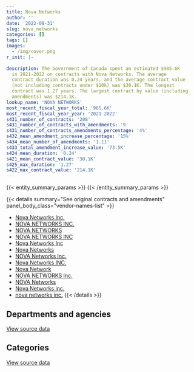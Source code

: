 ```yaml
---
title: Nova Networks
author: ''
date: '2022-08-31'
slug: nova_networks
categories: []
tags: []
images:
  - /img/cover.png
r_init: |-
  
description: The Government of Canada spent an estimated $985.6K
  in 2021-2022 on contracts with Nova Networks. The average
  contract duration was 0.24 years, and the average contract value
  (not including contracts under $10k) was $30.1K. The longest
  contract was 1.27 years. The largest contract by value (including
  amendments) was $214.1K.
lookup_name: 'NOVA NETWORKS'
most_recent_fiscal_year_total: '985.6K'
most_recent_fiscal_year_year: '2021-2022'
s431_number_of_contracts: '208'
s431_number_of_contracts_with_amendments: '9'
s431_number_of_contracts_amendments_percentage: '4%'
s432_mean_amendment_increase_percentage: '15%'
s434_mean_number_of_amendments: '1.11'
s433_total_amendment_increase_value: '73.5K'
s424_mean_duration: '0.24'
s421_mean_contract_value: '30.1K'
s425_max_duration: '1.27'
s422_max_contract_value: '214.1K'
---
```


<script src="/rmarkdown-libs/htmlwidgets/htmlwidgets.js"></script>
<link href="/rmarkdown-libs/datatables-css/datatables-crosstalk.css" rel="stylesheet" />
<script src="/rmarkdown-libs/datatables-binding/datatables.js"></script>
<script src="/rmarkdown-libs/jquery/jquery-3.6.0.min.js"></script>
<link href="/rmarkdown-libs/dt-core-bootstrap/css/dataTables.bootstrap.min.css" rel="stylesheet" />
<link href="/rmarkdown-libs/dt-core-bootstrap/css/dataTables.bootstrap.extra.css" rel="stylesheet" />
<script src="/rmarkdown-libs/dt-core-bootstrap/js/jquery.dataTables.min.js"></script>
<script src="/rmarkdown-libs/dt-core-bootstrap/js/dataTables.bootstrap.min.js"></script>
<link href="/rmarkdown-libs/crosstalk/css/crosstalk.min.css" rel="stylesheet" />
<script src="/rmarkdown-libs/crosstalk/js/crosstalk.min.js"></script>
<script src="/rmarkdown-libs/htmlwidgets/htmlwidgets.js"></script>
<link href="/rmarkdown-libs/datatables-css/datatables-crosstalk.css" rel="stylesheet" />
<script src="/rmarkdown-libs/datatables-binding/datatables.js"></script>
<script src="/rmarkdown-libs/jquery/jquery-3.6.0.min.js"></script>
<link href="/rmarkdown-libs/dt-core-bootstrap/css/dataTables.bootstrap.min.css" rel="stylesheet" />
<link href="/rmarkdown-libs/dt-core-bootstrap/css/dataTables.bootstrap.extra.css" rel="stylesheet" />
<script src="/rmarkdown-libs/dt-core-bootstrap/js/jquery.dataTables.min.js"></script>
<script src="/rmarkdown-libs/dt-core-bootstrap/js/dataTables.bootstrap.min.js"></script>
<link href="/rmarkdown-libs/crosstalk/css/crosstalk.min.css" rel="stylesheet" />
<script src="/rmarkdown-libs/crosstalk/js/crosstalk.min.js"></script>

{{< entity_summary_params >}}
{{< /entity_summary_params >}}

{{< details summary="See original contracts and amendments" panel_body_class="vendor-names-list" >}}
- [Nova Networks Inc.](https://search.open.canada.ca/en/ct/?sort=contract_value_f%20desc&page=1&search_text=%22Nova%20Networks%20Inc.%22)
- [NOVA NETWORKS INC.](https://search.open.canada.ca/en/ct/?sort=contract_value_f%20desc&page=1&search_text=%22NOVA%20NETWORKS%20INC.%22)
- [NOVA NETWORKS](https://search.open.canada.ca/en/ct/?sort=contract_value_f%20desc&page=1&search_text=%22NOVA%20NETWORKS%22)
- [NOVA NETWORKS INC](https://search.open.canada.ca/en/ct/?sort=contract_value_f%20desc&page=1&search_text=%22NOVA%20NETWORKS%20INC%22)
- [Nova Networks Inc](https://search.open.canada.ca/en/ct/?sort=contract_value_f%20desc&page=1&search_text=%22Nova%20Networks%20Inc%22)
- [Nova Networks](https://search.open.canada.ca/en/ct/?sort=contract_value_f%20desc&page=1&search_text=%22Nova%20Networks%22)
- [NOVA Networks Inc.](https://search.open.canada.ca/en/ct/?sort=contract_value_f%20desc&page=1&search_text=%22NOVA%20Networks%20Inc.%22)
- [Nova Networks INC.](https://search.open.canada.ca/en/ct/?sort=contract_value_f%20desc&page=1&search_text=%22Nova%20Networks%20INC.%22)
- [Nova Network](https://search.open.canada.ca/en/ct/?sort=contract_value_f%20desc&page=1&search_text=%22Nova%20Network%22)
- [NOVA NETWORKS Inc.](https://search.open.canada.ca/en/ct/?sort=contract_value_f%20desc&page=1&search_text=%22NOVA%20NETWORKS%20Inc.%22)
- [NOVA Networks](https://search.open.canada.ca/en/ct/?sort=contract_value_f%20desc&page=1&search_text=%22NOVA%20Networks%22)
- [Nova Networks inc.](https://search.open.canada.ca/en/ct/?sort=contract_value_f%20desc&page=1&search_text=%22Nova%20Networks%20inc.%22)
- [nova networks inc.](https://search.open.canada.ca/en/ct/?sort=contract_value_f%20desc&page=1&search_text=%22nova%20networks%20inc.%22)
{{< /details >}}

## Departments and agencies

<div id="htmlwidget-1" style="width:100%;height:auto;" class="datatables html-widget"></div>
<script type="application/json" data-for="htmlwidget-1">{"x":{"style":"bootstrap","filter":"none","vertical":false,"data":[["<a href=\"/departments/aafc-aac/\">Agriculture and Agri-Food Canada<\/a>","<a href=\"/departments/aandc-aadnc/\">Crown-Indigenous Relations and Northern Affairs Canada<\/a>","<a href=\"/departments/ccohs-cchst/\">Canadian Centre for Occupational Health and Safety<\/a>","<a href=\"/departments/cic/\">Immigration, Refugees and Citizenship Canada<\/a>","<a href=\"/departments/cra-arc/\">Canada Revenue Agency<\/a>","<a href=\"/departments/csps-efpc/\">Canada School of Public Service<\/a>","<a href=\"/departments/dfatd-maecd/\">Global Affairs Canada<\/a>","<a href=\"/departments/dfo-mpo/\">Fisheries and Oceans Canada<\/a>","<a href=\"/departments/dnd-mdn/\">National Defence<\/a>","<a href=\"/departments/ec/\">Environment and Climate Change Canada<\/a>","<a href=\"/departments/esdc-edsc/\">Employment and Social Development Canada<\/a>","<a href=\"/departments/fcac-acfc/\">Financial Consumer Agency of Canada<\/a>","<a href=\"/departments/fin/\">Department of Finance Canada<\/a>","<a href=\"/departments/fja-cmf/\">Office of the Commissioner for Federal Judicial Affairs Canada<\/a>","<a href=\"/departments/hc-sc/\">Health Canada<\/a>","<a href=\"/departments/ic/\">Innovation, Science and Economic Development Canada<\/a>","<a href=\"/departments/isc-sac/\">Indigenous Services Canada<\/a>","<a href=\"/departments/lac-bac/\">Library and Archives Canada<\/a>","<a href=\"/departments/nrc-cnrc/\">National Research Council Canada<\/a>","<a href=\"/departments/nrcan-rncan/\">Natural Resources Canada<\/a>","<a href=\"/departments/osgg-bsgg/\">Office of the Secretary to the Governor General<\/a>","<a href=\"/departments/pch/\">Canadian Heritage<\/a>","<a href=\"/departments/pco-bcp/\">Privy Council Office<\/a>","<a href=\"/departments/phac-aspc/\">Public Health Agency of Canada<\/a>","<a href=\"/departments/ps-sp/\">Public Safety Canada<\/a>","<a href=\"/departments/pwgsc-tpsgc/\">Public Services and Procurement Canada<\/a>","<a href=\"/departments/rcmp-grc/\">Royal Canadian Mounted Police<\/a>","<a href=\"/departments/ssc-spc/\">Shared Services Canada<\/a>","<a href=\"/departments/statcan/\">Statistics Canada<\/a>","<a href=\"/departments/tbs-sct/\">Treasury Board of Canada Secretariat<\/a>","<a href=\"/departments/tc/\">Transport Canada<\/a>","<a href=\"/departments/tsb-bst/\">Transportation Safety Board of Canada<\/a>","<a href=\"/departments/vac-acc/\">Veterans Affairs Canada<\/a>"],[11393.39,19476.9,null,null,47279.56,69904.89,203530.52,10636.06,561898.74,73616.7,10506.57,null,null,null,null,33909.78,null,null,37421.39,98687.51,17011.02,null,1894.4,null,70876.43,null,57528.95,8386.79,19802.69,16907.04,1043.01,20281.53,null],[49749.45,null,null,null,10789.24,32783.52,31038.28,10509.85,237840.66,30295.27,26798.23,12910.25,18550.22,null,11644.65,null,null,null,36711.87,90390.94,null,77820.88,233444.05,null,21006.8,38426.28,43530.58,36622.69,null,62290.08,11929.39,null,null],[41635.06,null,24267.88,null,14885.91,null,81191.07,24509.47,500225.45,null,null,null,null,null,null,null,10040.1,31595.13,99689.64,null,null,null,16921.4,38665.98,null,38157.6,180335.39,29930.55,null,12546.57,null,null,19558.05],[10444.59,null,null,19172.47,65150.69,24282.73,134488.65,null,249284.75,null,22670.31,13819.9,null,49720,null,122550.48,10540.91,111459.06,10594.93,27933.6,null,21983.73,40750.41,null,null,null,18873.83,22950.71,8765.03,133.46,null,null,null]],"container":"<table class=\"table table-striped table-hover row-border order-column display\">\n  <thead>\n    <tr>\n      <th>Department<\/th>\n      <th>2018-2019<\/th>\n      <th>2019-2020<\/th>\n      <th>2020-2021<\/th>\n      <th>2021-2022<\/th>\n    <\/tr>\n  <\/thead>\n<\/table>","options":{"order":[[4,"desc"]],"pageLength":10,"autoWidth":true,"columnDefs":[{"targets":1,"render":"function(data, type, row, meta) {\n    return type !== 'display' ? data : DTWidget.formatCurrency(data, \"$\", 2, 3, \",\", \".\", true, null);\n  }"},{"targets":2,"render":"function(data, type, row, meta) {\n    return type !== 'display' ? data : DTWidget.formatCurrency(data, \"$\", 2, 3, \",\", \".\", true, null);\n  }"},{"targets":3,"render":"function(data, type, row, meta) {\n    return type !== 'display' ? data : DTWidget.formatCurrency(data, \"$\", 2, 3, \",\", \".\", true, null);\n  }"},{"targets":4,"render":"function(data, type, row, meta) {\n    return type !== 'display' ? data : DTWidget.formatCurrency(data, \"$\", 2, 3, \",\", \".\", true, null);\n  }"},{"width":"16%","targets":[1,2,3,4]},{"className":"dt-right","targets":[1,2,3,4]}],"orderClasses":false}},"evals":["options.columnDefs.0.render","options.columnDefs.1.render","options.columnDefs.2.render","options.columnDefs.3.render"],"jsHooks":[]}</script>
<p class="text-right">
<a href="https://github.com/GoC-Spending/contracts-data/tree/main/data/out/vendors/nova_networks/summary_by_fiscal_year_by_department.csv" class="source-data-link btn btn-link">View source data</a>
</p>

## Categories

<div id="htmlwidget-2" style="width:100%;height:auto;" class="datatables html-widget"></div>
<script type="application/json" data-for="htmlwidget-2">{"x":{"style":"bootstrap","filter":"none","vertical":false,"data":[["<a href=\"/categories/office_management/\">Office management<\/a>","<a href=\"/categories/defence/\">Defence<\/a>","<a href=\"/categories/information_technology/\">Information technology<\/a>","<a href=\"/categories/industrial_products_and_services/\">Industrial products and services<\/a>"],[290138.2,486341.71,580556.81,34957.15],[140267.81,223653.18,723902.28,37259.91],[133485.2,477054.24,508675.61,44940.2],[11266.1,249284.75,567293.87,157725.52]],"container":"<table class=\"table table-striped table-hover row-border order-column display\">\n  <thead>\n    <tr>\n      <th>Category<\/th>\n      <th>2018-2019<\/th>\n      <th>2019-2020<\/th>\n      <th>2020-2021<\/th>\n      <th>2021-2022<\/th>\n    <\/tr>\n  <\/thead>\n<\/table>","options":{"order":[[4,"desc"]],"dom":"t","pageLength":30,"autoWidth":true,"columnDefs":[{"targets":1,"render":"function(data, type, row, meta) {\n    return type !== 'display' ? data : DTWidget.formatCurrency(data, \"$\", 2, 3, \",\", \".\", true, null);\n  }"},{"targets":2,"render":"function(data, type, row, meta) {\n    return type !== 'display' ? data : DTWidget.formatCurrency(data, \"$\", 2, 3, \",\", \".\", true, null);\n  }"},{"targets":3,"render":"function(data, type, row, meta) {\n    return type !== 'display' ? data : DTWidget.formatCurrency(data, \"$\", 2, 3, \",\", \".\", true, null);\n  }"},{"targets":4,"render":"function(data, type, row, meta) {\n    return type !== 'display' ? data : DTWidget.formatCurrency(data, \"$\", 2, 3, \",\", \".\", true, null);\n  }"},{"width":"16%","targets":[1,2,3,4]},{"className":"dt-right","targets":[1,2,3,4]}],"orderClasses":false,"lengthMenu":[10,25,30,50,100]}},"evals":["options.columnDefs.0.render","options.columnDefs.1.render","options.columnDefs.2.render","options.columnDefs.3.render"],"jsHooks":[]}</script>
<p class="text-right">
<a href="https://github.com/GoC-Spending/contracts-data/tree/main/data/out/vendors/nova_networks/summary_by_fiscal_year_by_category.csv" class="source-data-link btn btn-link">View source data</a>
</p>
